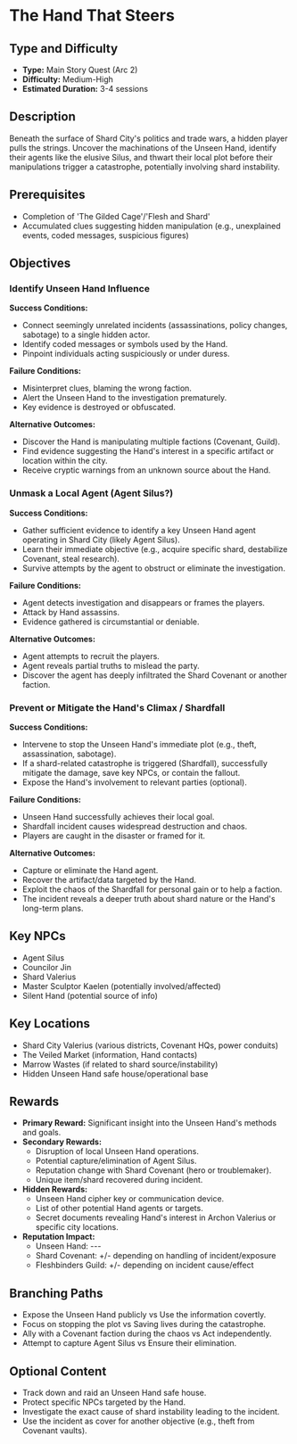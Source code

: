 # The Hand That Steers

## Type and Difficulty
- **Type:** Main Story Quest (Arc 2)
- **Difficulty:** Medium-High
- **Estimated Duration:** 3-4 sessions

## Description
Beneath the surface of Shard City's politics and trade wars, a hidden player pulls the strings. Uncover the machinations of the Unseen Hand, identify their agents like the elusive Silus, and thwart their local plot before their manipulations trigger a catastrophe, potentially involving shard instability.

## Prerequisites
- Completion of 'The Gilded Cage'/'Flesh and Shard'
- Accumulated clues suggesting hidden manipulation (e.g., unexplained events, coded messages, suspicious figures)

## Objectives
### Identify Unseen Hand Influence

**Success Conditions:**
- Connect seemingly unrelated incidents (assassinations, policy changes, sabotage) to a single hidden actor.
- Identify coded messages or symbols used by the Hand.
- Pinpoint individuals acting suspiciously or under duress.

**Failure Conditions:**
- Misinterpret clues, blaming the wrong faction.
- Alert the Unseen Hand to the investigation prematurely.
- Key evidence is destroyed or obfuscated.

**Alternative Outcomes:**
- Discover the Hand is manipulating multiple factions (Covenant, Guild).
- Find evidence suggesting the Hand's interest in a specific artifact or location within the city.
- Receive cryptic warnings from an unknown source about the Hand.
### Unmask a Local Agent (Agent Silus?)

**Success Conditions:**
- Gather sufficient evidence to identify a key Unseen Hand agent operating in Shard City (likely Agent Silus).
- Learn their immediate objective (e.g., acquire specific shard, destabilize Covenant, steal research).
- Survive attempts by the agent to obstruct or eliminate the investigation.

**Failure Conditions:**
- Agent detects investigation and disappears or frames the players.
- Attack by Hand assassins.
- Evidence gathered is circumstantial or deniable.

**Alternative Outcomes:**
- Agent attempts to recruit the players.
- Agent reveals partial truths to mislead the party.
- Discover the agent has deeply infiltrated the Shard Covenant or another faction.
### Prevent or Mitigate the Hand's Climax / Shardfall

**Success Conditions:**
- Intervene to stop the Unseen Hand's immediate plot (e.g., theft, assassination, sabotage).
- If a shard-related catastrophe is triggered (Shardfall), successfully mitigate the damage, save key NPCs, or contain the fallout.
- Expose the Hand's involvement to relevant parties (optional).

**Failure Conditions:**
- Unseen Hand successfully achieves their local goal.
- Shardfall incident causes widespread destruction and chaos.
- Players are caught in the disaster or framed for it.

**Alternative Outcomes:**
- Capture or eliminate the Hand agent.
- Recover the artifact/data targeted by the Hand.
- Exploit the chaos of the Shardfall for personal gain or to help a faction.
- The incident reveals a deeper truth about shard nature or the Hand's long-term plans.

## Key NPCs
- Agent Silus
- Councilor Jin
- Shard Valerius
- Master Sculptor Kaelen (potentially involved/affected)
- Silent Hand (potential source of info)

## Key Locations
- Shard City Valerius (various districts, Covenant HQs, power conduits)
- The Veiled Market (information, Hand contacts)
- Marrow Wastes (if related to shard source/instability)
- Hidden Unseen Hand safe house/operational base

## Rewards
- **Primary Reward:** Significant insight into the Unseen Hand's methods and goals.
- **Secondary Rewards:**
  - Disruption of local Unseen Hand operations.
  - Potential capture/elimination of Agent Silus.
  - Reputation change with Shard Covenant (hero or troublemaker).
  - Unique item/shard recovered during incident.
- **Hidden Rewards:**
  - Unseen Hand cipher key or communication device.
  - List of other potential Hand agents or targets.
  - Secret documents revealing Hand's interest in Archon Valerius or specific city locations.
- **Reputation Impact:**
  - Unseen Hand: ---
  - Shard Covenant: +/- depending on handling of incident/exposure
  - Fleshbinders Guild: +/- depending on incident cause/effect

## Branching Paths
- Expose the Unseen Hand publicly vs Use the information covertly.
- Focus on stopping the plot vs Saving lives during the catastrophe.
- Ally with a Covenant faction during the chaos vs Act independently.
- Attempt to capture Agent Silus vs Ensure their elimination.

## Optional Content
- Track down and raid an Unseen Hand safe house.
- Protect specific NPCs targeted by the Hand.
- Investigate the exact cause of shard instability leading to the incident.
- Use the incident as cover for another objective (e.g., theft from Covenant vaults).
